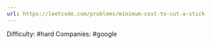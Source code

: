```yaml
---
url: https://leetcode.com/problems/minimum-cost-to-cut-a-stick
---
```


Difficulty: #hard
Companies: #google